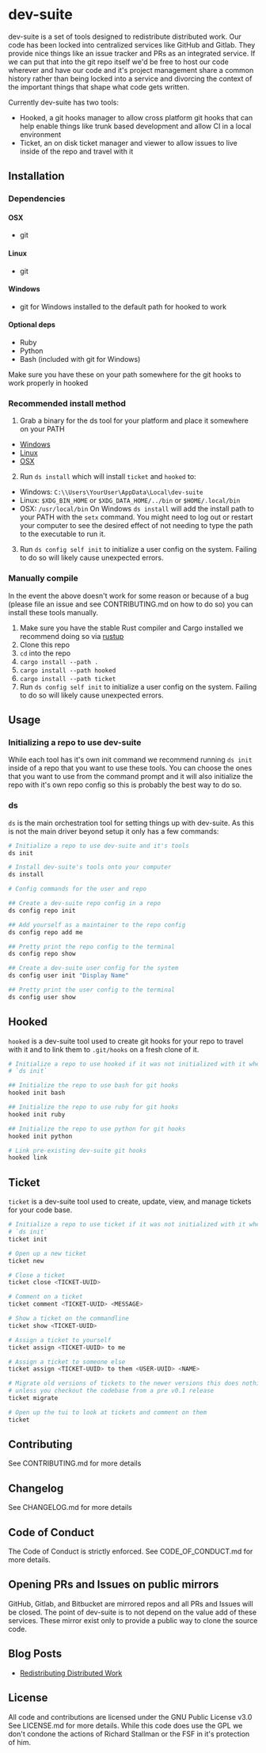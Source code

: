 # dev-suite

dev-suite is a set of tools designed to redistribute distributed work. Our code
has been locked into centralized services like GitHub and Gitlab. They provide
nice things like an issue tracker and PRs as an integrated service. If we can
put that into the git repo itself we'd be free to host our code wherever and
have our code and it's project management share a common history rather than
being locked into a service and divorcing the context of the important things
that shape what code gets written.

Currently dev-suite has two tools:
- Hooked, a git hooks manager to allow cross platform git hooks that can help
  enable things like trunk based development and allow CI in a local
  environment
- Ticket, an on disk ticket manager and viewer to allow issues to live inside of
  the repo and travel with it

## Installation

### Dependencies

#### OSX
- git

#### Linux
- git

#### Windows
- git for Windows installed to the default path for hooked to work

#### Optional deps
- Ruby
- Python
- Bash (included with git for Windows)

Make sure you have these on your path somewhere for the git hooks to work
properly in hooked

### Recommended install method
1. Grab a binary for the ds tool for your platform and place it somewhere on
   your PATH
  - [Windows](https://dev-suite-spaces.nyc3.digitaloceanspaces.com/windows/ds.exe)
  - [Linux](https://dev-suite-spaces.nyc3.digitaloceanspaces.com/linux/ds)
  - [OSX](https://dev-suite-spaces.nyc3.digitaloceanspaces.com/osx/ds)
2. Run `ds install` which will install `ticket` and `hooked` to:
  - Windows: `C:\\Users\YourUser\AppData\Local\dev-suite`
  - Linux: `$XDG_BIN_HOME` or `$XDG_DATA_HOME/../bin` or `$HOME/.local/bin`
  - OSX: `/usr/local/bin`
  On Windows `ds install` will add the install path to your PATH with the `setx`
  command. You might need to log out or restart your computer to see the
  desired effect of not needing to type the path to the executable to run it.
3. Run `ds config self init` to initialize a user config on the system. Failing
   to do so will likely cause unexpected errors.

### Manually compile
In the event the above doesn't work for some reason or because of a bug (please
file an issue and see CONTRIBUTING.md on how to do so) you can install these
tools manually.

1. Make sure you have the stable Rust compiler and Cargo installed we recommend
   doing so via [rustup](https://rustup.rs/)
2. Clone this repo
3. `cd` into the repo
4. `cargo install --path .`
5. `cargo install --path hooked`
6. `cargo install --path ticket`
7. Run `ds config self init` to initialize a user config on the system. Failing
   to do so will likely cause unexpected errors.

## Usage

### Initializing a repo to use dev-suite
While each tool has it's own init command we recommend running `ds init` inside
of a repo that you want to use these tools. You can choose the ones that you
want to use from the command prompt and it will also initialize the repo with
it's own repo config so this is probably the best way to do so.

### ds

`ds` is the main orchestration tool for setting things up with dev-suite. As
this is not the main driver beyond setup it only has a few commands:

```bash
# Initialize a repo to use dev-suite and it's tools
ds init

# Install dev-suite's tools onto your computer
ds install

# Config commands for the user and repo

## Create a dev-suite repo config in a repo
ds config repo init

## Add yourself as a maintainer to the repo config
ds config repo add me

## Pretty print the repo config to the terminal
ds config repo show

## Create a dev-suite user config for the system
ds config user init "Display Name"

## Pretty print the user config to the terminal
ds config user show
```

## Hooked
`hooked` is a dev-suite tool used to create git hooks for your repo to travel
with it and to link them to `.git/hooks` on a fresh clone of it.

```bash
# Initialize a repo to use hooked if it was not initialized with it when using
# `ds init`

## Initialize the repo to use bash for git hooks
hooked init bash

## Initialize the repo to use ruby for git hooks
hooked init ruby

## Initialize the repo to use python for git hooks
hooked init python

# Link pre-existing dev-suite git hooks
hooked link
```

## Ticket

`ticket` is a dev-suite tool used to create, update, view, and manage
tickets for your code base.

```bash
# Initialize a repo to use ticket if it was not initialized with it when using
# `ds init`
ticket init

# Open up a new ticket
ticket new

# Close a ticket
ticket close <TICKET-UUID>

# Comment on a ticket
ticket comment <TICKET-UUID> <MESSAGE>

# Show a ticket on the commandline
ticket show <TICKET-UUID>

# Assign a ticket to yourself
ticket assign <TICKET-UUID> to me

# Assign a ticket to someone else
ticket assign <TICKET-UUID> to them <USER-UUID> <NAME>

# Migrate old versions of tickets to the newer versions this does nothing for now
# unless you checkout the codebase from a pre v0.1 release
ticket migrate

# Open up the tui to look at tickets and comment on them
ticket

```

## Contributing
See CONTRIBUTING.md for more details

## Changelog
See CHANGELOG.md for more details

## Code of Conduct
The Code of Conduct is strictly enforced. See CODE_OF_CONDUCT.md for more
details.

## Opening PRs and Issues on public mirrors
GitHub, Gitlab, and Bitbucket are mirrored repos and all PRs and Issues will be
closed. The point of dev-suite is to not depend on the value add of these
services. These mirror exist only to provide a public way to clone the source
code.

## Blog Posts
- [Redistributing Distributed Work](https://blog.mgattozzi.dev/redistributing-distributed-work/)

## License
All code and contributions are licensed under the GNU Public License v3.0
See LICENSE.md for more details. While this code does use the GPL we don't
condone the actions of Richard Stallman or the FSF in it's protection of him.
